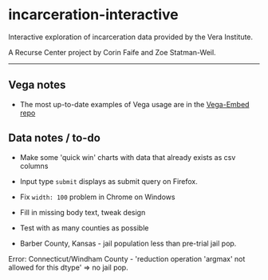 # incarceration-interactive
Interactive exploration of incarceration data provided by the Vera Institute.

A Recurse Center project by Corin Faife and Zoe Statman-Weil.

---

## Vega notes
* The most up-to-date examples of Vega usage are in the [Vega-Embed repo](https://github.com/vega/vega-embed)


## Data notes / to-do
* Make some 'quick win' charts with data that already exists as csv columns

* Input type `submit` displays as submit query on Firefox.

* Fix `width: 100` problem in Chrome on Windows

* Fill in missing body text, tweak design

* Test with as many counties as possible

* Barber County, Kansas - jail population less than pre-trial jail pop.

Error:
Connecticut/Windham County - 'reduction operation 'argmax' not allowed for this dtype' => no jail pop.



